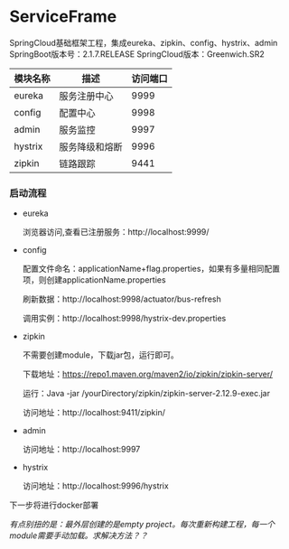 # ServiceFrame
SpringCloud基础框架工程，集成eureka、zipkin、config、hystrix、admin
SpringBoot版本号：2.1.7.RELEASE
SpringCloud版本：Greenwich.SR2

模块名称 | 描述 |  访问端口  
-|-|-
eureka | 服务注册中心 | 9999 |
config | 配置中心 | 9998 |
admin | 服务监控 | 9997 |
hystrix | 服务降级和熔断 | 9996 |
zipkin | 链路跟踪 | 9441 |


### 启动流程

- eureka

    浏览器访问,查看已注册服务：http://localhost:9999/
- config
    
   配置文件命名：applicationName+flag.properties，如果有多量相同配置项，则创建applicationName.properties
   
   刷新数据：http://localhost:9998/actuator/bus-refresh
   
   调用实例：http://localhost:9998/hystrix-dev.properties
- zipkin
    
   不需要创建module，下载jar包，运行即可。
   
   下载地址：https://repo1.maven.org/maven2/io/zipkin/zipkin-server/
   
   运行：Java -jar /yourDirectory/zipkin/zipkin-server-2.12.9-exec.jar 
   
   访问地址：http://localhost:9411/zipkin/
- admin
    
   访问地址：http://localhost:9997
- hystrix
    
   访问地址：http://localhost:9996/hystrix

下一步将进行docker部署

*有点别扭的是：最外层创建的是empty project。每次重新构建工程，每一个module需要手动加载。求解决方法？？*
